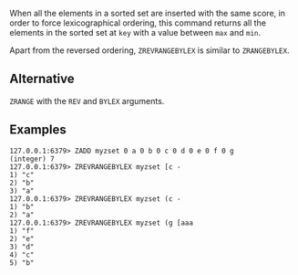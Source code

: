 When all the elements in a sorted set are inserted with the same score, in order to force lexicographical ordering, this command returns all the elements in the sorted set at `key` with a value between `max` and `min`.

Apart from the reversed ordering, `ZREVRANGEBYLEX` is similar to `ZRANGEBYLEX`.

## Alternative

`ZRANGE` with the `REV` and `BYLEX` arguments.

## Examples

```
127.0.0.1:6379> ZADD myzset 0 a 0 b 0 c 0 d 0 e 0 f 0 g
(integer) 7
127.0.0.1:6379> ZREVRANGEBYLEX myzset [c -
1) "c"
2) "b"
3) "a"
127.0.0.1:6379> ZREVRANGEBYLEX myzset (c -
1) "b"
2) "a"
127.0.0.1:6379> ZREVRANGEBYLEX myzset (g [aaa
1) "f"
2) "e"
3) "d"
4) "c"
5) "b"
```

